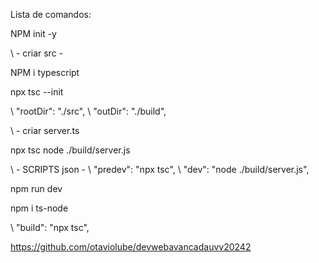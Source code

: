 Lista de comandos:

NPM init -y

\\ - criar src -

NPM i typescript

npx tsc --init

\\ "rootDir": "./src",
\\ "outDir": "./build",

\\ - criar server.ts

npx tsc
node ./build/server.js

\\ - SCRIPTS json -
\\ "predev": "npx tsc",
\\ "dev": "node ./build/server.js",

npm run dev

npm i ts-node

\\ "build": "npx tsc",

https://github.com/otaviolube/devwebavancadauvv20242
